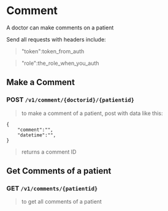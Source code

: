 # Comment
A doctor can make comments on a patient

Send all requests with headers include:
> "token":token_from_auth

> "role":the_role_when_you_auth

## Make a Comment

### POST `/v1/comment/{doctorid}/{patientid}`
> to make a comment of a patient, post with data like this:
```
{
    "comment":"",
    "datetime":"",
}
```
> returns a comment ID

## Get Comments of a patient

### GET `/v1/comments/{patientid}`
> to get all comments of a patient
